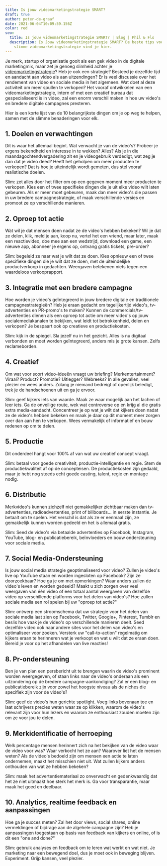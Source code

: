 ```yaml
---
title: Is jouw videomarketingstrategie SMART?
draft: true
author: peter-de-graaf
date: 2021-06-04T10:09:59.156Z
color: red
seo:
  title: Is jouw videomarketingstrategie SMART? | Blog | Phil & Flo
  description: Is Jouw videomarketingstrategie SMART? De beste tips voor een
    slimme videomarketingstrategie vind je hier.
---
```

Je merk, startup of organisatie gooit als een gek video in de digitale marketingmix, maar zet je genoeg slimheid achter je [videomarketingstrategie](https://www.philenflo.nl/oplossingen/videomarketing/)? Heb je ook een strategie? Besteed je dezelfde tijd en aandacht aan video als aan uitzendingen? Er is veel discussie over het rendement van video en sociale media in het algemeen. Wat doet al deze activiteit om meer spullen te verkopen? Het vooraf ontwikkelen van een videomarketingstrategie, intern of met een creatief bureau dat gespecialiseerd is in video, zal een enorm verschil maken in hoe uw video's en bredere digitale campagnes presteren.

Hier is een korte lijst van de 10 belangrijkste dingen om je op weg te helpen, samen met de slimme benaderingen voor elk.

## 1. Doelen en verwachtingen

Dit is waar het allemaal begint. Wat verwacht je van de video's? Probeer je ergens bekendheid en interesse in te wekken? Alles? Als je in die maandagochtendvergadering zit en je videogebruik verdedigt, wat zeg je dan dat je video deed? Heeft het geholpen om meer producten te verkopen? Dat is hoe je uiteindelijk wordt gemeten, dus stel vooraf realistische doelen.

Slim: zet alles door het filter om op een gegeven moment meer producten te verkopen. Kies een of twee specifieke dingen die je uit elke video wilt laten gebeuren. Als er meer moet gebeuren, maak dan meer video's die passen in uw bredere campagnestrategie, of maak verschillende versies en promoot ze op verschillende manieren.

## 2. Oproep tot actie

Wat wil je dat mensen doen nadat ze de video's hebben bekeken? Wil je dat ze delen, klik, meld je aan, koop nu, vertel het een vriend, maar later, maak een reactievideo, doe mee aan een wedstrijd, download een game, een nieuwe app, abonneer je ergens op, ontvang gratis tickets, pre-order?

Slim: begeleid ze naar wat je wilt dat ze doen. Kies opnieuw een of twee specifieke dingen die je wilt dat ze doen, met de uiteindelijke productverkoop in gedachten. Weergaven betekenen niets tegen een waardeloos verkooprapport.

## 3. Integratie met een bredere campagne

Hoe worden je video's geïntegreerd in jouw bredere digitale en traditionele campagnestrategieën? Heb je eraan gedacht om tegelijkertijd video's, tv-advertenties en PR-promo's te maken? Kunnen de commercials/tv-advertenties dienen als een oproep tot actie om meer video's op jouw socialemediakanalen te bekijken, wat leidt tot betrokkenheid, delen en verkopen? Je bespaart ook op creatieve en productiekosten.

Slim: kijk in de spiegel. Sla jezelf nu in het gezicht. Alles is nu digitaal verbonden en moet worden geïntegreerd, anders mis je grote kansen. Zelfs reclameborden.

## 4. Creatief

Om wat voor soort video-ideeën vraagt ​​uw briefing? Merkentertainment? Viraal? Product? Promotie? Uitlegger? Webreeks? In alle gevallen, veel plezier en wees anders. Zolang je niemand bedreigt of openlijk beledigt, trek je de handschoenen uit en ga je ervoor.

Slim: geef kijkers iets van waarde. Maak ze waar mogelijk aan het lachen of leer iets. Ga de onveilige route, wek wat controverse op en krijg al die gratis extra media-aandacht. Concentreer je op wat je wilt dat kijkers doen nadat ze de video's hebben bekeken en maak je daar op dit moment meer zorgen over dan aan hen te verkopen. Wees vermakelijk of informatief en bouw redenen op om te delen.

## 5. Productie

Dit onderdeel hangt voor 100% af van wat uw creatief concept vraagt.

Slim: betaal voor goede creativiteit, productie-intelligentie en regie. Stem de productiekwaliteit af op de concepteisen. De productiekosten zijn gedaald, maar je hebt nog steeds echt goede casting, talent, regie en montage nodig.

## 6. Distributie

Merkvideo's kunnen zichzelf niet gemakkelijker zichtbaar maken dan tv-advertenties, radioadvertenties, print of billboards... in eerste instantie. Je betaalt om te spelen. Het verschil is dat als ze er eenmaal zijn, ze gemakkelijk kunnen worden gedeeld en het is allemaal gratis.

Slim: Seed de video's via betaalde advertenties op Facebook, Instagram, YouTube, blog- en publicatiebereik, beïnvloeders en bouw ondersteuning voor sociale media.

## 7. Social Media-Ondersteuning

Is jouw social media strategie geoptimaliseerd voor video? Zullen je video's live op YouTube staan ​​en worden ingesloten op Facebook? Zijn ze doorzoekbaar? Hoe ga je om met opmerkingen? Waar anders zullen de video's leven en worden gedeeld? Maakt u zich zorgen over veel weergaven van één video of een totaal aantal weergaven van dezelfde video op verschillende platforms voor het delen van video's? Hoe zullen sociale media een rol spelen bij uw "oproep tot actie?"

Slim: ontwerp een stroomschema dat uw strategie voor het delen van sociale media laat zien op Facebook, Twitter, Google+, Pinterest, Tumblr en beslis hoe vaak je de video's op verschillende manieren deelt. Seed dezelfde video ook naar andere sites voor het delen van video's en optimaliseer voor zoeken. Versterk uw "call-to-action" regelmatig om kijkers eraan te herinneren wat je verkoopt en wat u wilt dat ze eraan doen. Bereid je voor op het afhandelen van live reacties!

## 8. Pr-ondersteuning

Ben je van plan een persbericht uit te brengen waarin de video's prominent worden weergegeven, of staan ​​links naar de video's onderaan als een uitzondering op de bredere campagne-aankondiging? Zal er een blog- en publicatiebereik zijn voor zowel het hoogste niveau als de niches die specifiek zijn voor de video's?

Slim: geef de video's hun gerichte spotlight. Voeg links bovenaan toe en laat schrijvers precies weten waar ze op klikken, waarom de video's relevant zijn voor hun lezers en waarom ze enthousiast zouden moeten zijn om ze voor jou te delen.

## 9. Merkidentificatie of herroeping

Welk percentage mensen herinnert zich na het bekijken van de video waar de video voor was? Waar verkocht het ze aan? Waarover liet het de mensen weten? Als de video's bedoeld zijn om mensen een actie te laten ondernemen, maakt het misschien niet uit. Wat zullen kijkers anders onthouden van wat ze hebben bekeken?

Slim: maak het advertentiemateriaal zo onverwacht en gedenkwaardig dat het ze niet uitmaakt hoe sterk het merk is. Ga voor transparantie, maar maak het goed en deelbaar.

## 10. Analytics, realtime feedback en aanpassingen

Hoe ga je succes meten? Zal het door views, social shares, online vermeldingen of bijdrage aan de algehele campagne zijn? Heb je aanpassingen toegestaan ​​op basis van feedback van kijkers en online, of is dit een "one and done?"

Slim: gebruik analyses en feedback om te leren wat werkt en wat niet. Je marketing naar een bewegend doel, dus je moet ook in beweging blijven. Experiment. Grijp kansen, veel plezier.